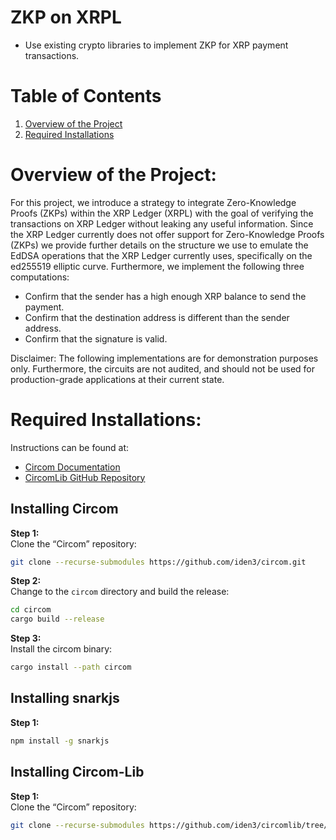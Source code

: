 # ZKP on XRPL
- Use existing crypto libraries to implement ZKP for XRP payment transactions. 

# Table of Contents
1. [Overview of the Project](#Overview-of-the-Project)
2. [Required Installations](#required-installations)


# Overview of the Project:

For this project, we introduce a strategy to integrate Zero-Knowledge Proofs (ZKPs) within the XRP Ledger (XRPL) with the goal of verifying the transactions on XRP Ledger without leaking any useful information. Since the XRP Ledger currently does not offer support for Zero-Knowledge Proofs (ZKPs) we provide further details on the structure we use to emulate the EdDSA operations that the XRP Ledger currently uses, specifically on the ed255519 elliptic curve. Furthermore, we implement the following three computations:

- Confirm that the sender has a high enough XRP balance to send the payment.
- Confirm that the destination address is different than the sender address.
- Confirm that the signature is valid.

Disclaimer: The following implementations are for demonstration purposes only. Furthermore, the circuits are not audited, and should not be used for production-grade applications at their current state.

# Required Installations:

Instructions can be found at:
- [Circom Documentation](https://docs.circom.io/getting-started/installation/)
- [CircomLib GitHub Repository](https://github.com/iden3/circomlib/tree/master)

## Installing Circom
**Step 1:**  
Clone the “Circom” repository:
```bash
git clone --recurse-submodules https://github.com/iden3/circom.git
```

**Step 2:**  
Change to the `circom` directory and build the release:
```bash
cd circom
cargo build --release
```

**Step 3:**  
Install the circom binary:
```bash
cargo install --path circom
```
## Installing snarkjs
**Step 1:**  
```bash
npm install -g snarkjs
```
## Installing Circom-Lib
**Step 1:**  
Clone the “Circom” repository:
```bash
git clone --recurse-submodules https://github.com/iden3/circomlib/tree/master
```

















